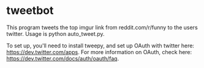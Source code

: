 tweetbot
========
This program tweets the top imgur link from reddit.com/r/funny to
the users twitter. Usage is python auto_tweet.py.

To set up, you'll need to install tweepy, and set up OAuth with twitter here: https://dev.twitter.com/apps.
For more information on OAuth, check here: https://dev.twitter.com/docs/auth/oauth/faq.